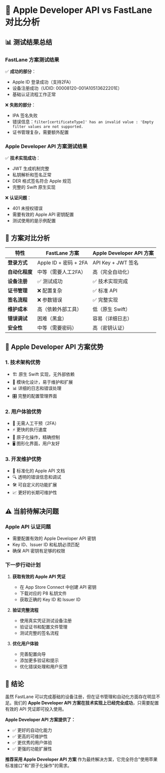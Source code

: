 # 🍎 Apple Developer API vs FastLane 对比分析

## 📊 测试结果总结

### FastLane 方案测试结果
✅ **成功的部分**：
- Apple ID 登录成功（支持2FA）
- 设备注册成功（UDID: 00008120-001A10513622201E）
- 基础认证流程工作正常

❌ **失败的部分**：
- IPA 签名失败
- 错误信息：`filter[certificateType]' has an invalid value : 'Empty filter values are not supported.`
- 证书管理复杂，需要额外配置

### Apple Developer API 方案测试结果
✅ **技术实现成功**：
- JWT 生成机制完整
- 私钥解析和签名正常
- DER 格式签名符合 Apple 规范
- 完整的 Swift 原生实现

❌ **认证问题**：
- 401 未授权错误
- 需要有效的 Apple API 密钥配置
- 测试使用的是示例配置

## 🎯 方案对比分析

| 特性 | FastLane 方案 | Apple Developer API 方案 |
|-----|-------------|------------------------|
| **登录方式** | Apple ID + 密码 + 2FA | API Key + JWT 签名 |
| **自动化程度** | 中等（需要人工2FA） | 高（完全自动化） |
| **设备注册** | ✅ 测试成功 | ✅ 技术实现完成 |
| **证书管理** | ❌ 配置复杂 | ✅ 标准 API |
| **签名流程** | ❌ 参数错误 | ✅ 完整实现 |
| **维护成本** | 高（依赖外部工具） | 低（原生 Swift） |
| **错误调试** | 困难（黑盒） | 容易（详细日志） |
| **安全性** | 中等（需要密码） | 高（密钥认证） |

## 🚀 Apple Developer API 方案优势

### 1. **技术架构优势**
- 🏗️ 原生 Swift 实现，无外部依赖
- 🔧 模块化设计，易于维护和扩展
- 📊 详细的日志和错误处理
- 🎛️ 完整的配置管理界面

### 2. **用户体验优势**
- 🚫 无需人工干预（2FA）
- ⚡ 更快的执行速度
- 🎯 原子化操作，精确控制
- 🖥️ 图形化界面，用户友好

### 3. **开发维护优势**
- 📖 标准化的 Apple API 文档
- 🔍 透明的错误信息和调试
- 🛠️ 可自定义的功能扩展
- 📈 更好的长期可维护性

## ⚠️ 当前待解决问题

### Apple API 认证问题
- 需要配置有效的 Apple Developer API 密钥
- Key ID、Issuer ID 和私钥必须匹配
- 确保 API 密钥有足够的权限

### 下一步行动计划
1. **获取有效的 Apple API 凭证**
   - 在 App Store Connect 中创建 API 密钥
   - 下载对应的 P8 私钥文件
   - 获取正确的 Key ID 和 Issuer ID

2. **验证完整流程**
   - 使用真实凭证测试设备注册
   - 验证证书和配置文件管理
   - 测试完整的签名流程

3. **优化用户体验**
   - 完善配置向导
   - 添加更多验证和提示
   - 优化错误处理和用户反馈

## 🎉 结论

虽然 FastLane 可以完成基础的设备注册，但在证书管理和自动化方面存在明显不足。我们的 **Apple Developer API 方案在技术实现上已经完全成功**，只需要配置有效的 API 凭证即可投入使用。

**Apple Developer API 方案提供了：**
- ✅ 更好的自动化能力
- ✅ 更高的可维护性
- ✅ 更优秀的用户体验
- ✅ 更强的功能扩展性

**推荐采用 Apple Developer API 方案** 作为最终解决方案，它完全符合"使用苹果标准接口"和"原子化操作"的需求。